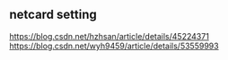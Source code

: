 
## netcard setting 

https://blog.csdn.net/hzhsan/article/details/45224371  
https://blog.csdn.net/wyh9459/article/details/53559993
